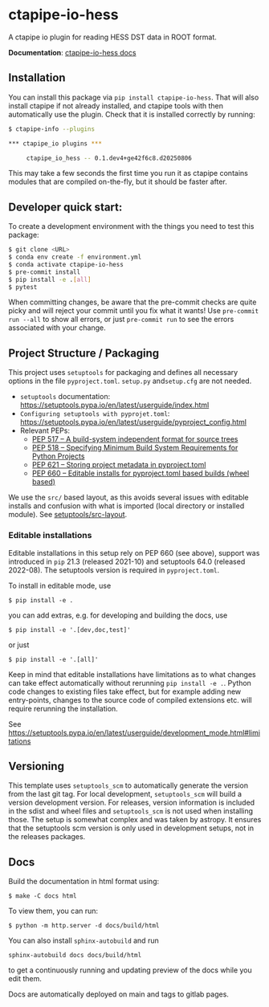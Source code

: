 # ctapipe-io-hess

A ctapipe io plugin for reading HESS DST data in ROOT format.

**Documentation**: [ctapipe-io-hess docs](https://cta-observatory.github.io/ctapipe_io_hess/index.html)

## Installation

You can install this package via `pip install ctapipe-io-hess`. That will also
install ctapipe if not already installed, and ctapipe tools with then
automatically use the plugin. Check that it is installed correctly by running:

``` sh
$ ctapipe-info --plugins

*** ctapipe_io plugins ***

     ctapipe_io_hess -- 0.1.dev4+ge42f6c8.d20250806
```

This may take a few seconds the first time you run it as ctapipe contains
modules that are compiled on-the-fly, but it should be faster after.


## Developer quick start:

To create a development environment with the things you need to test this package:

``` sh
$ git clone <URL>
$ conda env create -f environment.yml
$ conda activate ctapipe-io-hess
$ pre-commit install
$ pip install -e .[all]
$ pytest
```

When committing changes, be aware that the pre-commit checks are quite picky and
will reject your commit until you fix what it wants! Use `pre-commit run --all`
to show all errors, or just `pre-commit run` to see the errors associated with
your change.

## Project Structure / Packaging

This project uses `setuptools` for packaging and defines all necessary options
in the file `pyproject.toml`. `setup.py` and`setup.cfg` are not needed.

* `setuptools` documentation: https://setuptools.pypa.io/en/latest/userguide/index.html
* `Configuring setuptools with pyprojet.toml`: https://setuptools.pypa.io/en/latest/userguide/pyproject_config.html
* Relevant PEPs:
    * [PEP 517 – A build-system independent format for source trees](https://peps.python.org/pep-0517)
    * [PEP 518 – Specifying Minimum Build System Requirements for Python Projects](https://peps.python.org/pep-0518)
    * [PEP 621 – Storing project metadata in pyproject.toml](https://peps.python.org/pep-0621/)
    * [PEP 660 – Editable installs for pyproject.toml based builds (wheel based)](https://peps.python.org/pep-0660/)

We use the `src/` based layout, as this avoids several issues with editable installs and confusion with what
is imported (local directory or installed module).
See [setuptools/src-layout](https://setuptools.pypa.io/en/latest/userguide/package_discovery.html#src-layout).


### Editable installations

Editable installations in this setup  rely on PEP 660 (see above), support was introduced in `pip` 21.3 (released 2021-10)
and setuptools 64.0 (released 2022-08). The setuptools version is required in `pyproject.toml`.

To install in editable mode, use
```
$ pip install -e .
```

you can add extras, e.g. for developing and building the docs, use
```
$ pip install -e '.[dev,doc,test]'
```

or just
```
$ pip install -e '.[all]'
```


Keep in mind that editable installations have limitations as to what changes can take effect automatically
without rerunning `pip install -e .`. Python code changes to existing files take effect, but for example
adding new entry-points, changes to the source code of compiled extensions etc. will require rerunning the
installation.

See <https://setuptools.pypa.io/en/latest/userguide/development_mode.html#limitations>

## Versioning

This template uses `setuptools_scm` to automatically generate the version from the last git tag.
For local development, `setuptools_scm` will build a version development version. For releases,
version information is included in the sdist and wheel files and `setuptools_scm` is not used
when installing those. The setup is somewhat complex and was taken by astropy. It ensures that
the setuptools scm version is only used in development setups, not in the releases packages.

## Docs

Build the documentation in html format using:

```
$ make -C docs html
```

To view them, you can run:

```
$ python -m http.server -d docs/build/html
```

You can also install `sphinx-autobuild` and run

```
sphinx-autobuild docs docs/build/html
```
to get a continuously running and updating preview of the docs while you edit them.

Docs are automatically deployed on main and tags to gitlab pages.
